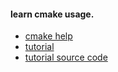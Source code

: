 #### learn cmake usage.

- [cmake help](https://cmake.org/cmake/help/v3.17/)
- [tutorial](https://cmake.org/cmake/help/v3.17/guide/tutorial/index.html)
- [tutorial source code](https://github.com/Kitware/CMake/tree/master/Help/guide/tutorial/Complete)
